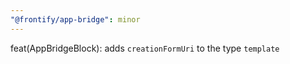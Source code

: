 ```yaml
---
"@frontify/app-bridge": minor
---
```


feat(AppBridgeBlock): adds `creationFormUri` to the type `template`
